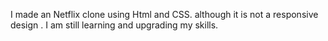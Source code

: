 I made an Netflix clone using Html and CSS. although it is not a responsive design . I am still learning and upgrading my skills. 
